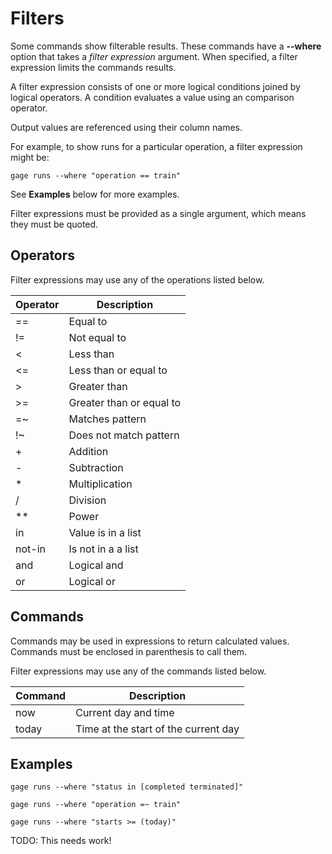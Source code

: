 # Filters

Some commands show filterable results. These commands have a **--where**
option that takes a _filter expression_ argument. When specified, a
filter expression limits the commands results.

A filter expression consists of one or more logical conditions joined by
logical operators. A condition evaluates a value using an comparison
operator.

Output values are referenced using their column names.

For example, to show runs for a particular operation, a filter
expression might be:

```shell
gage runs --where "operation == train"
```

See **Examples** below for more examples.

Filter expressions must be provided as a single argument, which means
they must be quoted.

## Operators

Filter expressions may use any of the operations listed below.

| Operator | Description              |
| -------- | ------------------------ |
| ==       | Equal to                 |
| !=       | Not equal to             |
| <        | Less than                |
| <=       | Less than or equal to    |
| >        | Greater than             |
| >=       | Greater than or equal to |
| =~       | Matches pattern          |
| !~       | Does not match pattern   |
| +        | Addition                 |
| -        | Subtraction              |
| \*       | Multiplication           |
| /        | Division                 |
| \*\*     | Power                    |
| in       | Value is in a list       |
| not-in   | Is not in a a list       |
| and      | Logical and              |
| or       | Logical or               |

## Commands

Commands may be used in expressions to return calculated values.
Commands must be enclosed in parenthesis to call them.

Filter expressions may use any of the commands listed below.

| Command | Description                          |
| ------- | ------------------------------------ |
| now     | Current day and time                 |
| today   | Time at the start of the current day |

## Examples

```shell
gage runs --where "status in [completed terminated]"
```

```shell
gage runs --where "operation =~ train"
```

```shell
gage runs --where "starts >= (today)"
```

TODO: This needs work!
